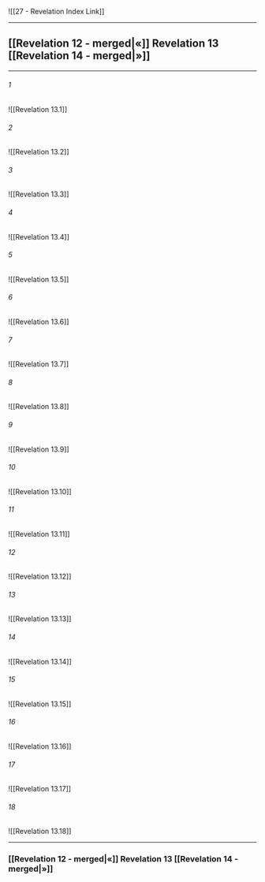 ![[27 - Revelation Index Link]]

---
##  [[Revelation 12 - merged|«]] Revelation 13 [[Revelation 14 - merged|»]]

---

###### 1
![[Revelation 13.1]] 

###### 2
![[Revelation 13.2]] 

###### 3
![[Revelation 13.3]] 

###### 4
![[Revelation 13.4]]

###### 5 
![[Revelation 13.5]] 

###### 6
![[Revelation 13.6]] 

###### 7
![[Revelation 13.7]] 

###### 8
![[Revelation 13.8]] 

###### 9
![[Revelation 13.9]] 

###### 10
![[Revelation 13.10]] 

###### 11
![[Revelation 13.11]] 

###### 12
![[Revelation 13.12]]

###### 13
![[Revelation 13.13]] 

###### 14
![[Revelation 13.14]] 

###### 15
![[Revelation 13.15]]

###### 16
![[Revelation 13.16]] 

###### 17
![[Revelation 13.17]]

###### 18
![[Revelation 13.18]] 


---
###  [[Revelation 12 - merged|«]] Revelation 13 [[Revelation 14 - merged|»]]